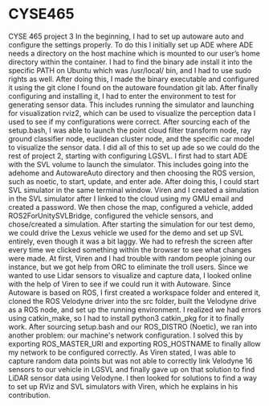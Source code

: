 # CYSE465
CYSE 465 project 3
 In the beginning, I had to set up autoware auto and configure the settings properly. To do this I initially set up ADE where ADE needs a directory on the host machine which is mounted to our user’s home directory within the container. I had to find the binary ade install it into the specific PATH on Ubuntu which was /usr/local/ bin, and I had to use sudo rights as well. After doing this, I made the binary executable and configured it using the git clone I found on the autoware foundation git lab. After finally configuring and installing it, I had to enter the environment to test for generating sensor data. This includes running the simulator and launching for visualization rviz2, which can be used to visualize the perception data I used to see if my configurations were correct. After sourcing each of the setup.bash, I was able to launch the point cloud filter transform node, ray ground classifier node, euclidean cluster node, and the specific car model to visualize the sensor data. I did all of this to set up ade so we could do the rest of project 2, starting with configuring LGSVL. I first had to start ADE with the SVL volume to launch the simulator. This includes going into the adehome and AutowareAuto directory and then choosing the ROS version, such as noetic, to start, update, and enter ade. After doing this, I could start SVL simulator in the same terminal window. Viren and I created a simulation in the SVL simulator after I linked to the cloud using my GMU email and created a password. We then chose the map, configured a vehicle, added ROS2ForUnitySVLBridge, configured the vehicle sensors, and chose/created a simulation. After starting the simulation for our test demo, we could drive the Lexus vehicle we used for the demo and set up SVL entirely, even though it was a bit laggy. We had to refresh the screen after every time we clicked something within the browser to see what changes were made. 
At first, Viren and I had trouble with random people joining our instance, but we got help from ORC to eliminate the troll users. Since we wanted to use Lidar sensors to visualize and capture data, I looked online with the help of Viren to see if we could run it with Autoware. Since Autoware is based on ROS, I first created a workspace folder and entered it, cloned the ROS Velodyne driver into the src folder, built the Velodyne drive as a ROS node, and set up the running environment. I realized we had errors using catkin_make, so I had to install python3 catkin_pkg for it to finally work. After sourcing setup.bash and our ROS_DISTRO (Noetic), we ran into another problem: our machine's network configuration. I solved this by exporting ROS_MASTER_URI and exporting ROS_HOSTNAME to finally allow my network to be configured correctly. As Viren stated, I was able to capture random data points but was not able to correctly link Velodyne 16 sensors to our vehicle in LGSVL and finally gave up on that solution to find LiDAR sensor data using Velodyne. I then looked for solutions to find a way to set up RViz and SVL simulators with Viren, which he explains in his contribution.
